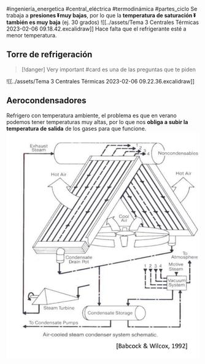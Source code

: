 #ingeniería_energetica #central_eléctrica #termodinámica #partes_ciclo
Se trabaja a **presiones ⏬muy bajas**, por lo que la **temperatura de saturación ⏬ también es muy baja** (ej. 30 grados)
![[../assets/Tema 3 Centrales Térmicas 2023-02-06 09.18.42.excalidraw]]
Hace falta que el refrigerante esté a menor temperatura.
## Torre de refrigeración
> [!danger] Very important #card
> es una de las preguntas que te piden

![[../assets/Tema 3 Centrales Térmicas 2023-02-06 09.22.36.excalidraw]]

## Aerocondensadores
Refrigero con temperatura ambiente, el problema es que en verano podemos tener temperaturas muy altas, por lo que nos **obliga a subir la temperatura de salida** de los gases para que funcione.
![|150](../assets/Screenshot_2023-02-06-09-29-09-884_cn.wps.moffice_eng.png)
